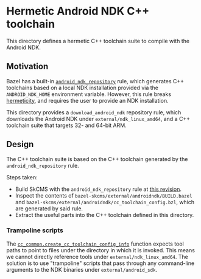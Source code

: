 # Hermetic Android NDK C++ toolchain

This directory defines a hermetic C++ toolchain suite to compile with the Android NDK.

## Motivation

Bazel has a built-in
[`android_ndk_repository`](https://bazel.build/reference/be/android#android_ndk_repository) rule,
which generates C++ toolchains based on a local NDK installation provided via the
`ANDROID_NDK_HOME` environment variable. However, this rule breaks
[hermeticity](https://bazel.build/concepts/hermeticity), and requires the user to provide an NDK
installation.

This directory provides a `download_android_ndk` repository rule, which downloads the Android NDK
under `external/ndk_linux_amd64`, and a C++ toolchain suite that targets 32- and 64-bit ARM.

## Design

The C++ toolchain suite is based on the C++ toolchain generated by the `android_ndk_repository`
rule.

Steps taken:

- Build SkCMS with the `android_ndk_repository` rule at
[this revision](https://skia.googlesource.com/skcms/+/30c8e303800c256febb03a09fdcda7f75d119b1b/WORKSPACE#22).
- Inspect the contents of `bazel-skcms/external/androidndk/BUILD.bazel` and
`bazel-skcms/external/androidndk/cc_toolchain_config.bzl`, which are generated by said rule.
- Extract the useful parts into the C++ toolchain defined in this directory.

### Trampoline scripts

The
[`cc_common.create_cc_toolchain_config_info`](https://bazel.build/rules/lib/cc_common#create_cc_toolchain_config_info)
function expects tool paths to point to files under the directory in which it is invoked. This
means we cannot directly reference tools under `external/ndk_linux_amd64`. The solution is to use
"trampoline" scripts that pass through any command-line arguments to the NDK binaries under
`external/android_sdk`.
